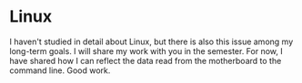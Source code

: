 # Linux
I haven't studied in detail about Linux, but there is also this issue among my long-term goals. 
I will share my work with you in the semester. 
For now, I have shared how I can reflect the data read from the motherboard to the command line.
Good work.
